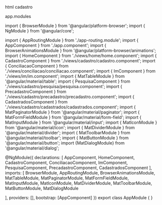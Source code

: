 html cadastro 

<app-pesquisa></app-pesquisa>
<mat-divider></mat-divider>
<app-precadastro></app-precadastro>
<mat-divider></mat-divider>
<app-cadastrados></app-cadastrados>



app.modules 

import { BrowserModule } from '@angular/platform-browser';
import { NgModule } from '@angular/core';

import { AppRoutingModule } from './app-routing.module';
import { AppComponent } from './app.component';
import { BrowserAnimationsModule } from '@angular/platform-browser/animations';
import { HomeComponent } from './views/home/home.component';
import { CadastroComponent } from './views/cadastro/cadastro.component';
import { ConciliacaoComponent } from './views/conciliacao/conciliacao.component';
import { ImComponent } from './views/im/im.component';
import { MatTableModule } from '@angular/material/table';
import { PesquisaComponent } from './views/cadastro/pesquisa/pesquisa.component';
import { PrecadastroComponent } from './views/cadastro/precadastro/precadastro.component';
import { CadastradosComponent } from './views/cadastro/cadastrados/cadastrados.component';
import { MatPaginatorModule } from '@angular/material/paginator';
import { MatFormFieldModule } from '@angular/material/form-field';
import { MatInputModule } from '@angular/material/input';
import { MatIconModule } from '@angular/material/icon';
import { MatDividerModule } from '@angular/material/divider';
import { MatToolbarModule } from '@angular/material/toolbar';
import { MatButtonModule } from '@angular/material/button';
import {MatDialogModule} from '@angular/material/dialog';

@NgModule({
  declarations: [
    AppComponent,
    HomeComponent,
    CadastroComponent,
    ConciliacaoComponent,
    ImComponent,
    PesquisaComponent,
    PrecadastroComponent,
    CadastradosComponent
  ],
  imports: [
    BrowserModule,
    AppRoutingModule,
    BrowserAnimationsModule,
    MatTableModule,
    MatPaginatorModule,
    MatFormFieldModule,
    MatInputModule,
    MatIconModule,
    MatDividerModule,
    MatToolbarModule,
    MatButtonModule,
    MatDialogModule

  ],
  providers: [],
  bootstrap: [AppComponent]
})
export class AppModule { }
